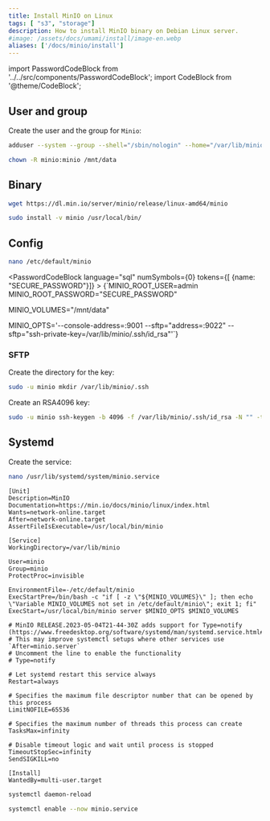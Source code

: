 ```yaml
---
title: Install MinIO on Linux
tags: [ "s3", "storage"]
description: How to install MinIO binary on Debian Linux server.
#image: /assets/docs/umami/install/image-en.webp
aliases: ['/docs/minio/install']
---
```


import PasswordCodeBlock from '../../src/components/PasswordCodeBlock';
import CodeBlock from '@theme/CodeBlock';

## User and group

Create the user and the group for `Minio`:

```bash
adduser --system --group --shell="/sbin/nologin" --home="/var/lib/minio" minio
```

```bash
chown -R minio:minio /mnt/data
```

## Binary

```bash
wget https://dl.min.io/server/minio/release/linux-amd64/minio
```

```bash
sudo install -v minio /usr/local/bin/
```

## Config

```bash
nano /etc/default/minio
```

<PasswordCodeBlock  language="sql" numSymbols={0} tokens={[ {name: "SECURE_PASSWORD"}]} >
{`MINIO_ROOT_USER=admin
MINIO_ROOT_PASSWORD="SECURE_PASSWORD"

MINIO_VOLUMES="/mnt/data"

MINIO_OPTS='--console-address=:9001 --sftp=\"address=:9022\" --sftp=\"ssh-private-key=/var/lib/minio/.ssh/id_rsa\"'`}
</PasswordCodeBlock>

### SFTP

Create the directory for the key:

```bash
sudo -u minio mkdir /var/lib/minio/.ssh
```

Create an RSA4096 key:

```bash
sudo -u minio ssh-keygen -b 4096 -f /var/lib/minio/.ssh/id_rsa -N "" -t rsa
```

## Systemd

Create the service:

```bash
nano /usr/lib/systemd/system/minio.service
```

```Systemd
[Unit]
Description=MinIO
Documentation=https://min.io/docs/minio/linux/index.html
Wants=network-online.target
After=network-online.target
AssertFileIsExecutable=/usr/local/bin/minio

[Service]
WorkingDirectory=/var/lib/minio

User=minio     
Group=minio     
ProtectProc=invisible

EnvironmentFile=-/etc/default/minio
ExecStartPre=/bin/bash -c "if [ -z \"${MINIO_VOLUMES}\" ]; then echo \"Variable MINIO_VOLUMES not set in /etc/default/minio\"; exit 1; fi"
ExecStart=/usr/local/bin/minio server $MINIO_OPTS $MINIO_VOLUMES

# MinIO RELEASE.2023-05-04T21-44-30Z adds support for Type=notify (https://www.freedesktop.org/software/systemd/man/systemd.service.html#Type=)
# This may improve systemctl setups where other services use `After=minio.server`
# Uncomment the line to enable the functionality
# Type=notify

# Let systemd restart this service always
Restart=always

# Specifies the maximum file descriptor number that can be opened by this process
LimitNOFILE=65536

# Specifies the maximum number of threads this process can create
TasksMax=infinity

# Disable timeout logic and wait until process is stopped
TimeoutStopSec=infinity
SendSIGKILL=no

[Install]
WantedBy=multi-user.target
```

```bash
systemctl daemon-reload
```

```bash
systemctl enable --now minio.service
```